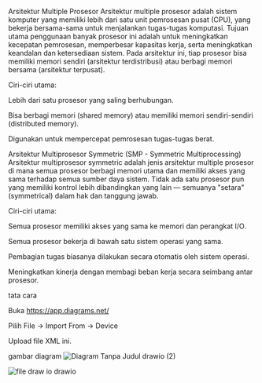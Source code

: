 Arsitektur Multiple Prosesor
Arsitektur multiple prosesor adalah sistem komputer yang memiliki lebih dari satu unit pemrosesan pusat (CPU), yang bekerja bersama-sama untuk menjalankan tugas-tugas komputasi. Tujuan utama penggunaan banyak prosesor ini adalah untuk meningkatkan kecepatan pemrosesan, memperbesar kapasitas kerja, serta meningkatkan keandalan dan ketersediaan sistem. Pada arsitektur ini, tiap prosesor bisa memiliki memori sendiri (arsitektur terdistribusi) atau berbagi memori bersama (arsitektur terpusat).

Ciri-ciri utama:

Lebih dari satu prosesor yang saling berhubungan.

Bisa berbagi memori (shared memory) atau memiliki memori sendiri-sendiri (distributed memory).

Digunakan untuk mempercepat pemrosesan tugas-tugas berat.

Arsitektur Multiprosesor Symmetric (SMP - Symmetric Multiprocessing)
Arsitektur multiprosesor symmetric adalah jenis arsitektur multiple prosesor di mana semua prosesor berbagi memori utama dan memiliki akses yang sama terhadap semua sumber daya sistem. Tidak ada satu prosesor pun yang memiliki kontrol lebih dibandingkan yang lain — semuanya "setara" (symmetrical) dalam hak dan tanggung jawab.

Ciri-ciri utama:

Semua prosesor memiliki akses yang sama ke memori dan perangkat I/O.

Semua prosesor bekerja di bawah satu sistem operasi yang sama.

Pembagian tugas biasanya dilakukan secara otomatis oleh sistem operasi.

Meningkatkan kinerja dengan membagi beban kerja secara seimbang antar prosesor.

tata cara 

Buka https://app.diagrams.net/

Pilih File → Import From → Device

Upload file XML ini.

gambar diagram
![Diagram Tanpa Judul drawio (2)](https://github.com/user-attachments/assets/c85d00c8-4374-48b7-931a-87783b549e3f)



![file draw io drawio](https://github.com/user-attachments/assets/6f5ea0e8-1071-4367-bae8-0cb96a08053b)


